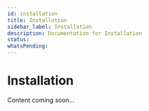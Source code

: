 ```yaml
---
id: installation
title: Installation
sidebar_label: Installation
description: Documentation for Installation
status: 
whatsPending: 
---
```


# Installation

Content coming soon...

